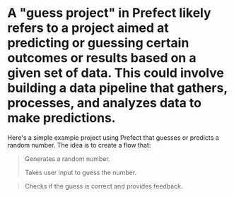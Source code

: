 # A "guess project" in Prefect likely refers to a project aimed at predicting or guessing certain outcomes or results based on a given set of data. This could involve building a data pipeline that gathers, processes, and analyzes data to make predictions.

Here's a simple example project using Prefect that guesses or predicts a random number. The idea is to create a flow that:

>Generates a random number.
>
>Takes user input to guess the number.

>Checks if the guess is correct and provides feedback. 
